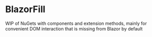 # BlazorFill
WIP of NuGets with components and extension methods, mainly for convenient DOM interaction that is missing from Blazor by default
